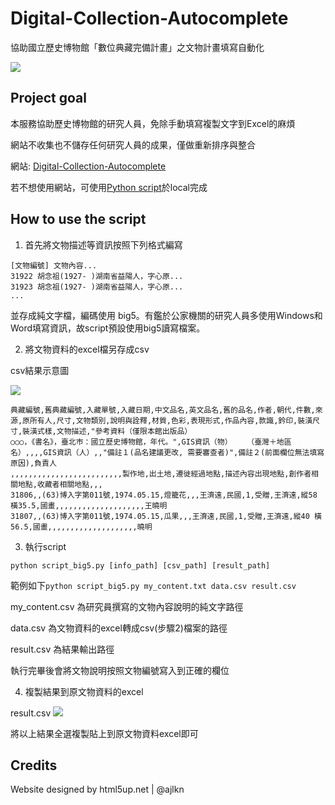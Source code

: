 # Digital-Collection-Autocomplete
協助國立歷史博物館「數位典藏完備計畫」之文物計畫填寫自動化

![](https://i.imgur.com/siK8VRC.jpg)
## Project goal
本服務協助歷史博物館的研究人員，免除手動填寫複製文字到Excel的麻煩

網站不收集也不儲存任何研究人員的成果，僅做重新排序與整合

網站: [Digital-Collection-Autocomplete](https:cryolitez.github.io/Digital-Collection-Autocomplete/)

若不想使用網站，可使用[Python script](script_big5.py)於local完成

## How to use the script

1. 首先將文物描述等資訊按照下列格式編寫
```
[文物編號] 文物內容...
31922 胡念祖(1927- )湖南省益陽人，字心原...
31923 胡念祖(1927- )湖南省益陽人，字心原...
...
```
並存成純文字檔，編碼使用 big5。有鑑於公家機關的研究人員多使用Windows和Word填寫資訊，故script預設使用big5讀寫檔案。

2. 將文物資料的excel檔另存成csv

csv結果示意圖

![](https://i.imgur.com/lPL2y9E.png)
```
典藏編號,舊典藏編號,入藏單號,入藏日期,中文品名,英文品名,舊的品名,作者,朝代,件數,來源,原所有人,尺寸,文物類別,說明與詮釋,材質,色彩,表現形式,作品內容,款識,鈐印,裝潢尺寸,裝潢式樣,文物描述,"參考資料（僅限本館出版品）
○○○，《書名》，臺北巿：國立歷史博物館，年代。",GIS資訊（物）　　　（臺灣＋地區名）,,,,GIS資訊（人）,,"備註１(品名建議更改, 需要審查者)",備註２(前面欄位無法填寫原因),負責人
,,,,,,,,,,,,,,,,,,,,,,,,,製作地,出土地,遷徙經過地點,描述內容出現地點,創作者相關地點,收藏者相關地點,,,
31806,,(63)博入字第011號,1974.05.15,燈籠花,,,王濟遠,民國,1,受贈,王濟遠,縱58 橫35.5,國畫,,,,,,,,,,,,,,,,,,,,王曉明
31807,,(63)博入字第011號,1974.05.15,瓜果,,,王濟遠,民國,1,受贈,王濟遠,縱40 橫56.5,國畫,,,,,,,,,,,,,,,,,,,,曉明
```


3. 執行script
```
python script_big5.py [info_path] [csv_path] [result_path]
```

範例如下`python script_big5.py my_content.txt data.csv result.csv `

my_content.csv 為研究員撰寫的文物內容說明的純文字路徑

data.csv  為文物資料的excel轉成csv(步驟2)檔案的路徑

result.csv 為結果輸出路徑

執行完畢後會將文物說明按照文物編號寫入到正確的欄位

4. 複製結果到原文物資料的excel

result.csv
![](https://i.imgur.com/pt3eXJD.png)

將以上結果全選複製貼上到原文物資料excel即可

## Credits
Website designed by html5up.net | @ajlkn
